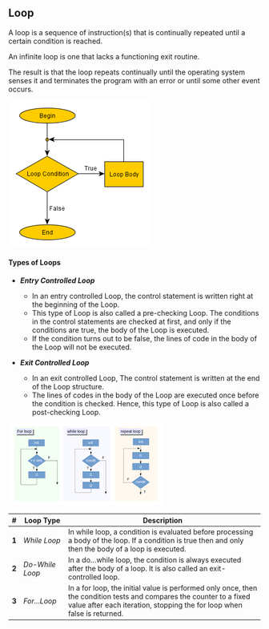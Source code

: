 ## Loop
A loop is a sequence of instruction(s) that is continually repeated until a certain condition is reached.

An infinite loop is one that lacks a functioning exit routine. 

The result is that the loop repeats continually until the operating system senses it and terminates the program with an error or until some other event occurs.
 
![image](../assets/images/loops/pre-condition-loop.png)

#### Types of Loops
- **_Entry Controlled Loop_** 
    - In an entry controlled Loop, the control statement is written right at the beginning of the Loop.
    - This type of Loop is also called a pre-checking Loop. The conditions in the control statements are checked at first, and only if the conditions are true, the body of the Loop is executed.
    - If the condition turns out to be false, the lines of code in the body of the Loop will not be executed.
 
- **_Exit Controlled Loop_**
    - In an exit controlled Loop, The control statement is written at the end of the Loop structure. 
    - The lines of codes in the body of the Loop are executed once before the condition is checked. Hence, this type of Loop is also called a post-checking Loop.   

![image](../assets/images/loops/loop-type.png)

| # |Loop Type| Description |
| ------ | ---- | ---- |
| **1** |_While Loop_|In while loop, a condition is evaluated before processing a body of the loop. If a condition is true then and only then the body of a loop is executed.|
| **2** | _Do-While Loop_ |In a do…while loop, the condition is always executed after the body of a loop. It is also called an exit-controlled loop.
| **3** | _For...Loop_ |In a for loop, the initial value is performed only once, then the condition tests and compares the counter to a fixed value after each iteration, stopping the for loop when false is returned.|
